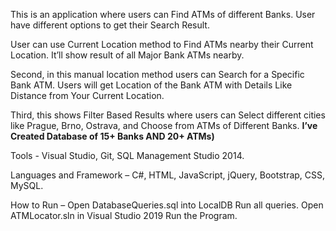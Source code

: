 This is an application where users can Find ATMs of different Banks. User have different options to get their Search Result. 

User can use Current Location method to Find ATMs nearby their Current Location. It’ll show result of all Major Bank ATMs nearby.

Second, in this manual location method users can Search for a Specific Bank ATM. Users will get Location of the Bank ATM with Details Like Distance from Your Current Location.

Third, this shows Filter Based Results where users can Select different cities like Prague, Brno, Ostrava, and Choose from ATMs of Different Banks.
**I’ve Created Database of 15+ Banks AND 20+ ATMs)**

Tools - Visual Studio, Git, SQL Management Studio 2014. 

Languages and Framework – C#, HTML, JavaScript, jQuery, Bootstrap, CSS, MySQL.

How to Run – 
Open DatabaseQueries.sql into LocalDB 
Run all queries. 
Open ATMLocator.sln in Visual Studio 2019
Run the Program.
